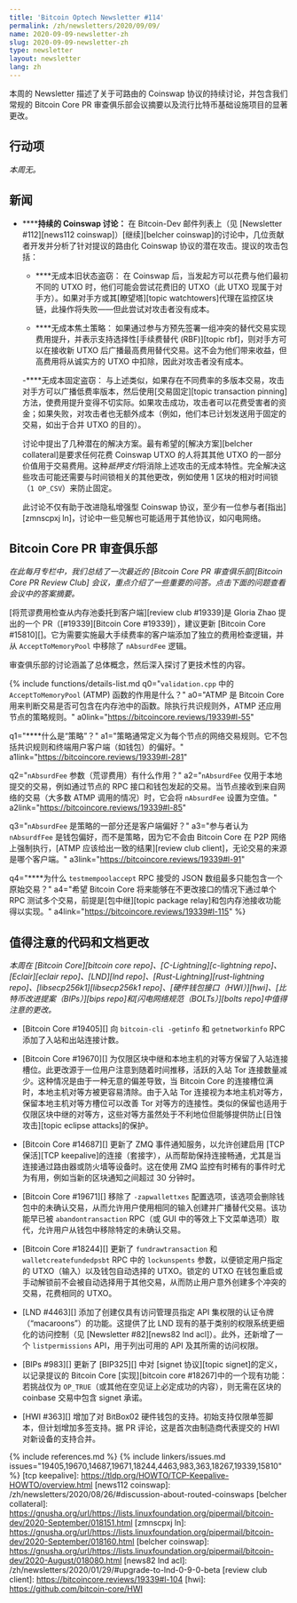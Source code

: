 ```yaml
---
title: 'Bitcoin Optech Newsletter #114'
permalink: /zh/newsletters/2020/09/09/
name: 2020-09-09-newsletter-zh
slug: 2020-09-09-newsletter-zh
type: newsletter
layout: newsletter
lang: zh
---
```

本周的 Newsletter 描述了关于可路由的 Coinswap 协议的持续讨论，并包含我们常规的 Bitcoin Core PR 审查俱乐部会议摘要以及流行比特币基础设施项目的显著更改。

## 行动项

*本周无。*

## 新闻

- **<!--continued-coinswap-discussion-->****持续的 Coinswap 讨论：** 在 Bitcoin-Dev 邮件列表上（见 [Newsletter #112][news112 coinswap]）[继续][belcher coinswap]的讨论中，几位贡献者开发并分析了针对提议的路由化 Coinswap 协议的潜在攻击。提议的攻击包括：

  - **<!--costless-old-state-theft-->**无成本旧状态盗窃： 在 Coinswap 后，当发起方可以花费与他们最初不同的 UTXO 时，他们可能会尝试花费旧的 UTXO（此 UTXO 现属于对手方）。如果对手方或其[瞭望塔][topic watchtowers]代理在监控区块链，此操作将失败——但此尝试对攻击者没有成本。

  - **<!--costless-scorched-earth-->**无成本焦土策略： 如果通过参与方预先签署一组冲突的替代交易实现费用提升，并表示支持选择性[手续费替代 (RBF)][topic rbf]，则对手方可以在接收新 UTXO 后广播最高费用替代交易。这不会为他们带来收益，但高费用将从诚实方的 UTXO 中扣除，因此对攻击者没有成本。

  -**<!--costless-pinning-theft-->**无成本固定盗窃： 与上述类似，如果存在不同费率的多版本交易，攻击对手方可以广播低费率版本，然后使用[交易固定][topic transaction pinning]方法，使费用提升变得不切实际。如果攻击成功，攻击者可以花费受害者的资金；如果失败，对攻击者也无额外成本（例如，他们本已计划发送用于固定的交易，如出于合并 UTXO 的目的）。

  讨论中提出了几种潜在的解决方案。最有希望的[解决方案][belcher collateral]是要求任何花费 Coinswap UTXO 的人将其其他 UTXO 的一部分价值用于交易费用。这种*抵押支付*将消除上述攻击的无成本特性。完全解决这些攻击可能还需要与时间锁相关的其他更改，例如使用 1 区块的相对时间锁（`1 OP_CSV`）来防止固定。

  此讨论不仅有助于改进隐私增强型 Coinswap 协议，至少有一位参与者[指出][zmnscpxj ln]，讨论中一些见解也可能适用于其他协议，如闪电网络。

## Bitcoin Core PR 审查俱乐部

*在此每月专栏中，我们总结了一次最近的 [Bitcoin Core PR 审查俱乐部][Bitcoin Core PR Review Club] 会议，重点介绍了一些重要的问答。点击下面的问题查看会议中的答案摘要。*

[将荒谬费用检查从内存池委托到客户端][review club #19339]是 Gloria Zhao 提出的一个 PR（[#19339][Bitcoin Core #19339]），建议更新 [Bitcoin Core #15810][]。它为需要实施最大手续费率的客户端添加了独立的费用检查逻辑，并从 `AcceptToMemoryPool` 中移除了 `nAbsurdFee` 逻辑。

审查俱乐部的讨论涵盖了总体概念，然后深入探讨了更技术性的内容。

{% include functions/details-list.md
  q0="`validation.cpp` 中的 `AcceptToMemoryPool` (ATMP) 函数的作用是什么？"
  a0="ATMP 是 Bitcoin Core 用来判断交易是否可包含在内存池中的函数。除执行共识规则外，ATMP 还应用节点的策略规则。"
  a0link="https://bitcoincore.reviews/19339#l-55"

  q1="**<!--q1-->**什么是“策略”？"
  a1="策略通常定义为每个节点的网络交易规则。它不包括共识规则和终端用户客户端（如钱包）的偏好。"
  a1link="https://bitcoincore.reviews/19339#l-281"

  q2="**<!--q2-->**`nAbsurdFee` 参数（荒谬费用）有什么作用？"
  a2="`nAbsurdFee` 仅用于本地提交的交易，例如通过节点的 RPC 接口和钱包发起的交易。当节点接收到来自网络的交易（大多数 ATMP 调用的情况）时，它会将 `nAbsurdFee` 设置为空值。"
  a2link="https://bitcoincore.reviews/19339#l-85"

  q3="**<!--q3-->**`nAbsurdFee` 是策略的一部分还是客户端偏好？"
  a3="参与者认为 `nAbsurdfFee` 是钱包偏好，而不是策略，因为它不会由 Bitcoin Core 在 P2P 网络上强制执行，[ATMP 应该给出一致的结果][review club client]，无论交易的来源是哪个客户端。"
  a3link="https://bitcoincore.reviews/19339#l-91"

  q4="**<!--q4-->**为什么 `testmempoolaccept` RPC 接受的 JSON 数组最多只能包含一个原始交易？"
  a4="希望 Bitcoin Core 将来能够在不更改接口的情况下通过单个 RPC 测试多个交易，前提是[包中继][topic package relay]和包内存池接收功能得以实现。"
  a4link="https://bitcoincore.reviews/19339#l-115"
%}

## 值得注意的代码和文档更改

*本周在 [Bitcoin Core][bitcoin core repo]、[C-Lightning][c-lightning repo]、[Eclair][eclair repo]、[LND][lnd repo]、[Rust-Lightning][rust-lightning repo]、[libsecp256k1][libsecp256k1 repo]、[硬件钱包接口（HWI）][hwi]、[比特币改进提案（BIPs）][bips repo]和[闪电网络规范（BOLTs）][bolts repo]中值得注意的更改。*

- [Bitcoin Core #19405][] 向 `bitcoin-cli -getinfo` 和 `getnetworkinfo` RPC 添加了入站和出站连接计数。

- [Bitcoin Core #19670][] 为仅限区块中继和本地主机的对等方保留了入站连接槽位。此更改源于一位用户注意到随着时间推移，活跃的入站 Tor 连接数量减少。这种情况是由于一种无意的偏差导致，当 Bitcoin Core 的连接槽位满时，本地主机对等方被更容易清除。由于入站 Tor 连接视为本地主机对等方，保留本地主机对等方槽位可以改善 Tor 对等方的连接性。类似的保留也适用于仅限区块中继的对等方，这些对等方虽然处于不利地位但能够提供防止[日蚀攻击][topic eclipse attacks]的保护。

- [Bitcoin Core #14687][] 更新了 ZMQ 事件通知服务，以允许创建启用 [TCP 保活][TCP keepalive]的连接（套接字），从而帮助保持连接畅通，尤其是当连接通过路由器或防火墙等设备时。这在使用 ZMQ 监控有时稀有的事件时尤为有用，例如当新的区块通知之间超过 30 分钟时。

- [Bitcoin Core #19671][] 移除了 `-zapwallettxes` 配置选项，该选项会删除钱包中的未确认交易，从而允许用户使用相同的输入创建并广播替代交易。该功能早已被 `abandontransaction` RPC（或 GUI 中的等效上下文菜单选项）取代，允许用户从钱包中移除特定的未确认交易。

- [Bitcoin Core #18244][] 更新了 `fundrawtransaction` 和 `walletcreatefundedpsbt` RPC 中的 `lockunspents` 参数，以便锁定用户指定的 UTXO（输入）以及钱包自动选择的 UTXO。锁定的 UTXO 在钱包重启或手动解锁前不会被自动选择用于其他交易，从而防止用户意外创建多个冲突的交易，花费相同的 UTXO。

- [LND #4463][] 添加了创建仅具有访问管理员指定 API 集权限的认证令牌（“macaroons”）的功能。这提供了比 LND 现有的基于类别的权限系统更细化的访问控制（见 [Newsletter #82][news82 lnd acl]）。此外，还新增了一个 `listpermissions` API，用于列出可用的 API 及其所需的访问权限。

- [BIPs #983][] 更新了 [BIP325][] 中对 [signet 协议][topic signet]的定义，以记录提议的 Bitcoin Core [实现][bitcoin core #18267]中的一个现有功能：若挑战仅为 `OP_TRUE`（或其他在空见证上必定成功的内容），则无需在区块的 coinbase 交易中包含 signet 承诺。

- [HWI #363][] 增加了对 BitBox02 硬件钱包的支持。初始支持仅限单签脚本，但计划增加多签支持。据 PR 评论，这是首次由制造商代表提交的 HWI 对新设备的支持合并。

{% include references.md %}
{% include linkers/issues.md issues="19405,19670,14687,19671,18244,4463,983,363,18267,19339,15810" %}
[tcp keepalive]: https://tldp.org/HOWTO/TCP-Keepalive-HOWTO/overview.html
[news112 coinswap]: /zh/newsletters/2020/08/26/#discussion-about-routed-coinswaps
[belcher collateral]: https://gnusha.org/url/https://lists.linuxfoundation.org/pipermail/bitcoin-dev/2020-September/018151.html
[zmnscpxj ln]: https://gnusha.org/url/https://lists.linuxfoundation.org/pipermail/bitcoin-dev/2020-September/018160.html
[belcher coinswap]: https://gnusha.org/url/https://lists.linuxfoundation.org/pipermail/bitcoin-dev/2020-August/018080.html
[news82 lnd acl]: /zh/newsletters/2020/01/29/#upgrade-to-lnd-0-9-0-beta
[review club client]: https://bitcoincore.reviews/19339#l-104
[hwi]: https://github.com/bitcoin-core/HWI
